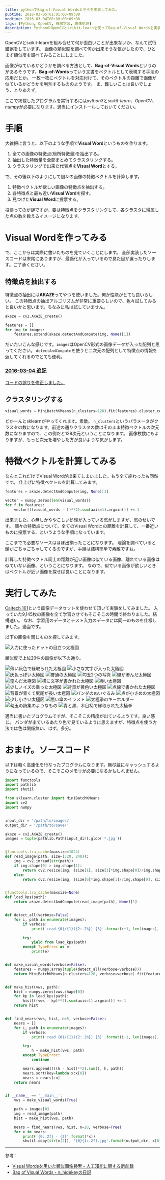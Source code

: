 ```yaml
---
title: pythonでBag-of-Visual Wordsとやらを実装してみた。
pubtime: 2016-03-05T01:01:00+09:00
modtime: 2016-03-04T00:00:00+09:00
tags: [Python, OpenCV, 機械学習, 画像処理]
description: PythonのOpenCVとscikit-learnを使ってBag-of-Visual Wordsを実装して、類似している画像を検索するプログラムを作ってみました。
---
```


OpenCVとscikit-learnを組み合せて何か面白いことが出来ないか、なんて試行錯誤をしています。
画像の類似度を調べて何か出来そうな気がしたので、ひとまず類似度を調べてみることにしました。

画像が似ているかどうかを調べる方法として、**Bag-of-Visual Words**というのがあるそうです。**Bag-of-Words**っていう文書をベクトルとして表現する手法の応用だとか。
一枚一枚にベクトルを対応付けて、そのベクトルの距離で画像が似ているかどうかを判別するもののようです。
ま、難しいことは良いでしょう、とりあえず。

ここで掲載したプログラムを実行するには*python3*と*scikit-learn*、*OpenCV*、*numpy*が必要になります。適当にインストールしておいてください。

# 手順
大雑把に言うと、以下のような手順で**Visual Word**というものを作ります。

1. 全ての画像の特徴点(局所特徴量)を抽出する。
2. 抽出した特徴量を全部まとめてクラスタリングする。
3. クラスタリングで出来た代表点を**Visual Word**とする。

で、その後以下のようにして個々の画像の特徴ベクトルを計算します。

1. 特徴ベクトルが欲しい画像の特徴点を抽出する。
2. 各特徴点と最も近い**Visual Word**を探す。
3. 見つけた**Visual Word**に投票する。

投票ってのが謎ですが、要は特徴点をクラスタリングして、各クラスタに帰属した点の数を数えるイメージになります。

# Visual Wordを作ってみる
で、ここからは実際に書いたものを見ていくことにします。
全部実装したソースコードは末尾にありますが、最適化が入っているので見た目が違ったりします。ご了承ください。

## 特徴点を抽出する
特徴点の抽出には**AKAZE**ってやつを使いました。何か性能がとても良いらしい。
この特徴点の抽出アルゴリズムが非常に重要らしいので、色々試してみると良いかと思います。ちなみに私は試していません。

``` python
akaze = cv2.AKAZE_create()

features = []
for img in images:
    features.extend(akaze.detectAndCompute(img, None)[1])
```
だいたいこんな感じです。`images`はOpenCV形式の画像データが入った配列と思ってください。
`detectAndCompute`を使うと二次元の配列として特徴点の情報を返してくれるのでとても便利。

<ins date="2016-03-04">

### 2016-03-04 追記

コードの誤りを修正しました。

</ins>

## クラスタリングする
``` python
visual_words = MiniBatchKMeans(n_clusters=128).fit(features).cluster_centers_
```
どかーんとsklearnがやってくれます。素敵。
`n_clusters`というパラメータがクラスタの数になります。前述の通りクラスタの数はそのまま特徴ベクトルの次元数になりますので、この例だと128次元ということになります。
画像枚数にもよりますが、もっと次元を増やした方が良いような気がします。

# 特徴ベクトルを計算してみる
なんとこれだけでVisual Wordが出来てしまいました。もう全て終わったも同然です。
仕上げに特徴ベクトルを計算してみます。

``` python
features = akaze.detectAndCompute(img, None)[1]

vector = numpy.zeros(len(visual_words))
for f in features:
    vector[((visual_words - f)**2).sum(axis=1).argmin()] += 1
```
出来ました。心無しかややこしい処理が入っている気がしますが、気のせいです。
個々の特徴点について、全てのVisual Wordとの距離を計算して、一番近いものに投票する、というような手順になっています。

ここまでで必要なソースはほぼ出揃ったことになります。
理論を調べていると頭がごちゃごちゃしてくるのですが、手順は結構簡単で素敵ですね。

計算した特徴ベクトル同士の距離が近い画像は似ている画像、離れている画像は似ていない画像、ということになります。
なので、似ている画像が欲しいときはベクトルが近い画像を探せば良いことになります。

# 実行してみた
[Caltech 101](http://www.vision.caltech.edu/Image_Datasets/Caltech101/Caltech101.html)という画像データセットを使わせて頂いて実験をしてみました。
入っていた9,145枚の画像を全て学習させてもそこそこの時間で終わりました。結構速い。
なお、学習用のデータとテスト入力のデータには同一のものを仕様しました。適当です。

以下の画像を同じものを探してみます。

![入力に使ったドットの目立つ太極図](/blog/2016/03/visualwords-input.jpg "300x297")

類似度で上位20件の画像が以下の通り。

![薄い灰色で縁取られた太極図](/blog/2016/03/visualwords-output1.jpg "150x150")
![小さな文字が入った太極図](/blog/2016/03/visualwords-output2.jpg "132x150")
![灰色っぽい太極図](/blog/2016/03/visualwords-output3.jpg "150x147")
![普通の太極図](/blog/2016/03/visualwords-output4.jpg "150x147")
![勾玉2つの写真](/blog/2016/03/visualwords-output5.jpg "150x139")
![線が滲んだ太極図](/blog/2016/03/visualwords-output6.jpg "150x148")
![歪んだ太極図](/blog/2016/03/visualwords-output7.jpg "150x150")
![横に文字が書かれた太極図](/blog/2016/03/visualwords-output8.jpg "130x150")
![赤い太極図](/blog/2016/03/visualwords-output9.jpg "150x147")
![少しノイズの乗った太極図](/blog/2016/03/visualwords-output10.jpg "150x131")
![背景が黄色い太極図](/blog/2016/03/visualwords-output11.jpg "150x145")
![点線で書かれた太極図](/blog/2016/03/visualwords-output12.jpg "150x149")
![背景が青くて尻尾が長い太極図](/blog/2016/03/visualwords-output13.jpg "150x150")
![パンダのぬいぐるみ](/blog/2016/03/visualwords-output14.jpg "150x150")
![点が小さめの太極図](/blog/2016/03/visualwords-output15.jpg "150x150")
![少し小さい太極図](/blog/2016/03/visualwords-output16.jpg "150x136")
![黒い傘のイラスト](/blog/2016/03/visualwords-output17.jpg "150x131")
![太極拳のキーホルダー](/blog/2016/03/visualwords-output18.jpg "150x100")
![勾玉の詩集のようなもの](/blog/2016/03/visualwords-output19.jpg "150x150")
![青と黒、木目柄で縁取られた太極拳](/blog/2016/03/visualwords-output20.jpg "147x150")

適当に書いたプログラムですが、そこそこの精度が出ているようです。良い感じ。
パンダが出ているあたり色で見ているように思えますが、特徴点を使う方法では色は関係無い、はず。多分。

# おまけ。ソースコード
以下は軽く高速化を行なったプログラムになります。無尽蔵にキャッシュするようになっているので、そこそこのメモリが必要になるかもしれません。

``` python
import functools
import pathlib
import shutil

from sklearn.cluster import MiniBatchKMeans
import cv2
import numpy


input_dir = '/path/to/images/'
output_dir = '/path/to/save/'

akaze = cv2.AKAZE_create()
images = tuple(pathlib.Path(input_dir).glob('*.jpg'))


@functools.lru_cache(maxsize=1024)
def read_image(path, size=(320, 240)):
    img = cv2.imread(str(path))
    if img.shape[0] > img.shape[1]:
        return cv2.resize(img, (size[1], size[1]*img.shape[0]//img.shape[1]))
    else:
        return cv2.resize(img, (size[0]*img.shape[1]//img.shape[0], size[0]))


@functools.lru_cache(maxsize=None)
def load_kps(path):
    return akaze.detectAndCompute(read_image(path), None)[1]


def detect_all(verbose=False):
    for i, path in enumerate(images):
        if verbose:
            print('read {0}/{1}({2:.2%}) {3}'.format(i+1, len(images), (i+1)/len(images), path))

        try:
            yield from load_kps(path)
        except TypeError as e:
            print(e)


def make_visual_words(verbose=False):
    features = numpy.array(tuple(detect_all(verbose=verbose)))
    return MiniBatchKMeans(n_clusters=128, verbose=verbose).fit(features).cluster_centers_


def make_hist(vws, path):
    hist = numpy.zeros(vws.shape[0])
    for kp in load_kps(path):
        hist[((vws - kp)**2).sum(axis=1).argmin()] += 1
    return hist


def find_nears(vws, hist, n=5, verbose=False):
    nears = []
    for i, path in enumerate(images):
        if verbose:
            print('read {0}/{1}({2:.2%}) {3}'.format(i+1, len(images), (i+1)/len(images), path))

        try:
            h = make_hist(vws, path)
        except TypeError:
            continue

        nears.append((((h - hist)**2).sum(), h, path))
        nears.sort(key=lambda x:x[0])
        nears = nears[:n]
    return nears


if __name__ == '__main__':
    vws = make_visual_words(True)

    path = images[0]
    img = read_image(path)
    hist = make_hist(vws, path)

    nears = find_nears(vws, hist, n=20, verbose=True)
    for x in nears:
        print('{0:.2f} - {2}'.format(*x))
        shutil.copy(str(x[2]), '{0}{1:.2f}.jpg'.format(output_dir, x[0]))
```

---

参考：
- [Visual Wordsを用いた類似画像検索 - 人工知能に関する断創録](http://aidiary.hatenablog.com/entry/20100227/1267277731)
- [Bag of Visual Words - n_hidekeyの日記](http://d.hatena.ne.jp/n_hidekey/20111120/1321803326)
